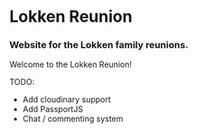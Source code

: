 # Lokken Reunion

### Website for the Lokken family reunions.

Welcome to the Lokken Reunion!

TODO:
  - Add cloudinary support
  - Add PassportJS
  - Chat / commenting system
